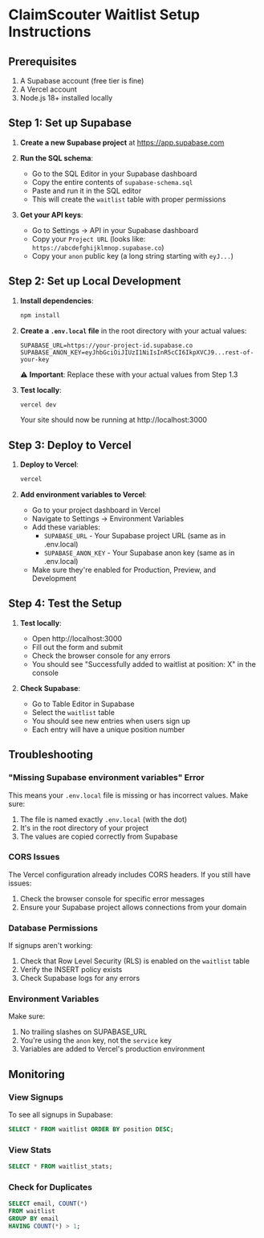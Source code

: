 # ClaimScouter Waitlist Setup Instructions

## Prerequisites

1. A Supabase account (free tier is fine)
2. A Vercel account
3. Node.js 18+ installed locally

## Step 1: Set up Supabase

1. **Create a new Supabase project** at https://app.supabase.com

2. **Run the SQL schema**:
   - Go to the SQL Editor in your Supabase dashboard
   - Copy the entire contents of `supabase-schema.sql`
   - Paste and run it in the SQL editor
   - This will create the `waitlist` table with proper permissions

3. **Get your API keys**:
   - Go to Settings → API in your Supabase dashboard
   - Copy your `Project URL` (looks like: `https://abcdefghijklmnop.supabase.co`)
   - Copy your `anon` public key (a long string starting with `eyJ...`)

## Step 2: Set up Local Development

1. **Install dependencies**:
   ```bash
   npm install
   ```

2. **Create a `.env.local` file** in the root directory with your actual values:
   ```
   SUPABASE_URL=https://your-project-id.supabase.co
   SUPABASE_ANON_KEY=eyJhbGciOiJIUzI1NiIsInR5cCI6IkpXVCJ9...rest-of-your-key
   ```
   
   ⚠️ **Important**: Replace these with your actual values from Step 1.3

3. **Test locally**:
   ```bash
   vercel dev
   ```
   
   Your site should now be running at http://localhost:3000

## Step 3: Deploy to Vercel

1. **Deploy to Vercel**:
   ```bash
   vercel
   ```

2. **Add environment variables to Vercel**:
   - Go to your project dashboard in Vercel
   - Navigate to Settings → Environment Variables
   - Add these variables:
     - `SUPABASE_URL` - Your Supabase project URL (same as in .env.local)
     - `SUPABASE_ANON_KEY` - Your Supabase anon key (same as in .env.local)
   - Make sure they're enabled for Production, Preview, and Development

## Step 4: Test the Setup

1. **Test locally**:
   - Open http://localhost:3000
   - Fill out the form and submit
   - Check the browser console for any errors
   - You should see "Successfully added to waitlist at position: X" in the console

2. **Check Supabase**:
   - Go to Table Editor in Supabase
   - Select the `waitlist` table
   - You should see new entries when users sign up
   - Each entry will have a unique position number

## Troubleshooting

### "Missing Supabase environment variables" Error
This means your `.env.local` file is missing or has incorrect values. Make sure:
1. The file is named exactly `.env.local` (with the dot)
2. It's in the root directory of your project
3. The values are copied correctly from Supabase

### CORS Issues
The Vercel configuration already includes CORS headers. If you still have issues:
1. Check the browser console for specific error messages
2. Ensure your Supabase project allows connections from your domain

### Database Permissions
If signups aren't working:
1. Check that Row Level Security (RLS) is enabled on the `waitlist` table
2. Verify the INSERT policy exists
3. Check Supabase logs for any errors

### Environment Variables
Make sure:
1. No trailing slashes on SUPABASE_URL
2. You're using the `anon` key, not the `service` key
3. Variables are added to Vercel's production environment

## Monitoring

### View Signups
To see all signups in Supabase:
```sql
SELECT * FROM waitlist ORDER BY position DESC;
```

### View Stats
```sql
SELECT * FROM waitlist_stats;
```

### Check for Duplicates
```sql
SELECT email, COUNT(*) 
FROM waitlist 
GROUP BY email 
HAVING COUNT(*) > 1;
``` 